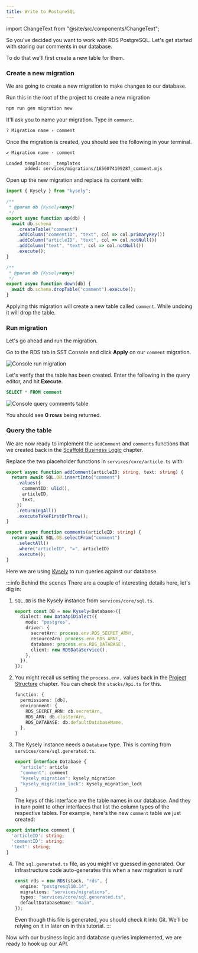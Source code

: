 ```yaml
---
title: Write to PostgreSQL
---
```


import ChangeText from "@site/src/components/ChangeText";

So you've decided you want to work with RDS PostgreSQL. Let's get started with storing our comments in our database.

To do that we'll first create a new table for them.

### Create a new migration

We are going to create a new migration to make changes to our database.

<ChangeText>

Run this in the root of the project to create a new migration

</ChangeText>

```bash
npm run gen migration new
```

<ChangeText>

It'll ask you to name your migration. Type in `comment`.

</ChangeText>

```bash
? Migration name › comment
```

Once the migration is created, you should see the following in your terminal.

```bash
✔ Migration name · comment

Loaded templates: _templates
       added: services/migrations/1656074109287_comment.mjs
```

<ChangeText>

Open up the new migration and replace its content with:

</ChangeText>

```ts title="services/migrations/1656074109287_comment.mjs"
import { Kysely } from "kysely";

/**
 * @param db {Kysely<any>}
 */
export async function up(db) {
  await db.schema
    .createTable("comment")
    .addColumn("commentID", "text", col => col.primaryKey())
    .addColumn("articleID", "text", col => col.notNull())
    .addColumn("text", "text", col => col.notNull())
    .execute();
}

/**
 * @param db {Kysely<any>}
 */
export async function down(db) {
  await db.schema.dropTable("comment").execute();
}
```

Applying this migration will create a  new table called `comment`. While undoing it will drop the table.

### Run migration

Let's go ahead and run the migration.

<ChangeText>

Go to the RDS tab in SST Console and click **Apply** on our `comment` migration.

</ChangeText>

![Console run migration](/img/implement-rds/run-migration.png)

Let's verify that the table has been created. Enter the following  in the query editor, and hit **Execute**.

``` sql
SELECT * FROM comment
```

![Console query comments table](/img/implement-rds/console-query-comment.png)

You should see **0 rows** being returned.

### Query the table

We are now ready to implement the `addComment` and `comments` functions that we created back in the [Scaffold Business Logic](scaffold-business-logic.md) chapter.

<ChangeText>

Replace the two placeholder functions in `services/core/article.ts` with:

</ChangeText>

```ts {2-9,13-16} title="services/core/article.ts"
export async function addComment(articleID: string, text: string) {
  return await SQL.DB.insertInto("comment")
    .values({
      commentID: ulid(),
      articleID,
      text,
    })
    .returningAll()
    .executeTakeFirstOrThrow();
}

export async function comments(articleID: string) {
  return await SQL.DB.selectFrom("comment")
    .selectAll()
    .where("articleID", "=", articleID)
    .execute();
}
```

Here we are using [Kysely](https://koskimas.github.io/kysely/) to run queries against our database.

:::info Behind the scenes
There are a couple of interesting details here, let's dig in:

1. `SQL.DB` is the Kysely instance from `services/core/sql.ts`.

   ``` ts title="services/core/sql.ts"
   export const DB = new Kysely<Database>({
     dialect: new DataApiDialect({
       mode: "postgres",
       driver: {
         secretArn: process.env.RDS_SECRET_ARN!,
         resourceArn: process.env.RDS_ARN!,
         database: process.env.RDS_DATABASE!,
         client: new RDSDataService(),
       },
     }),
   });
   ```

2. You might recall us setting the `process.env.` values back in the [Project Structure](project-structure.md#stacks) chapter. You can check the `stacks/Api.ts` for this.

   ```ts title="stacks/Api.ts" {4-6}
   function: {
     permissions: [db],
     environment: {
       RDS_SECRET_ARN: db.secretArn,
       RDS_ARN: db.clusterArn,
       RDS_DATABASE: db.defaultDatabaseName,
     },
   }
   ```

3. The Kysely instance needs a `Database` type. This is coming from `services/core/sql.generated.ts`.

   ```ts title="services/core/sql.generated.ts"
   export interface Database {
     "article": article
     "comment": comment
     "kysely_migration": kysely_migration
     "kysely_migration_lock": kysely_migration_lock
   }
   ```

   The keys of this interface are the table names in our database. And they in turn point to other interfaces that list the column types of the respective tables. For example, here's the new `comment` table we just created:

```ts
export interface comment {
  'articleID': string;
  'commentID': string;
  'text': string;
}
```

4. The `sql.generated.ts` file, as you might've guessed in generated. Our infrastructure code auto-generates this when a new migration is run!

   ```ts title="stacks/Database.ts" {4}
   const rds = new RDS(stack, "rds", {
     engine: "postgresql10.14",
     migrations: "services/migrations",
     types: "services/core/sql.generated.ts",
     defaultDatabaseName: "main",
   });
   ```
   Even though this file is generated, you should check it into Git. We'll be relying on it in later on in this tutorial.
:::

Now with our business logic and database queries implemented, we are ready to hook up our API.
